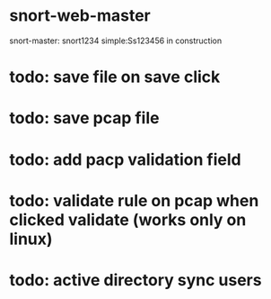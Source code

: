 # snort-web-master
snort-master: snort1234
simple:Ss123456
in construction
# todo: save file on save click
# todo: save pcap file
# todo: add pacp validation field
# todo: validate rule on pcap when clicked validate (works only on linux)
# todo: active directory sync users
